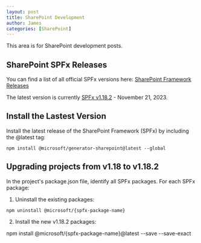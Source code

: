 ```yaml
---
layout: post
title: SharePoint Development
author: James
categories: [SharePoint]
---
```

This area is for SharePoint development posts.

## SharePoint SPFx Releases

You can find a list of all official SPFx versions here: [SharePoint Framework Releases](https://learn.microsoft.com/en-us/sharepoint/dev/spfx/roadmap)

The latest version is currently [SPFx v1.18.2](https://learn.microsoft.com/en-us/sharepoint/dev/spfx/release-1.18.2) - November 21, 2023.

## Install the Lastest Version

Install the latest release of the SharePoint Framework (SPFx) by including the @latest tag:

~~~
npm install @microsoft/generator-sharepoint@latest --global
~~~

## Upgrading projects from v1.18 to v1.18.2

In the project's package.json file, identify all SPFx packages. For each SPFx package:

1. Uninstall the existing packages:

~~~Node
npm uninstall @microsoft/{spfx-package-name}
~~~

2. Install the new v1.18.2 packages:

<kdb>
npm install @microsoft/{spfx-package-name}@latest --save --save-exact
</kdb>
